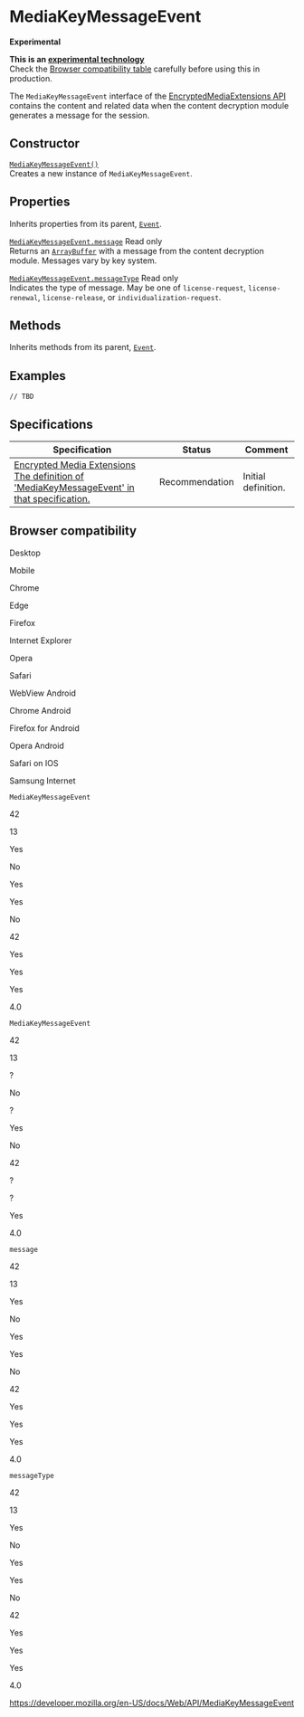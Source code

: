# MediaKeyMessageEvent

**Experimental**

**This is an [experimental technology](https://developer.mozilla.org/en-US/docs/MDN/Guidelines/Conventions_definitions#experimental)**  
Check the [Browser compatibility table](#browser_compatibility) carefully before using this in production.

The `MediaKeyMessageEvent` interface of the [EncryptedMediaExtensions API](encrypted_media_extensions_api) contains the content and related data when the content decryption module generates a message for the session.

## Constructor

[`MediaKeyMessageEvent()`](mediakeymessageevent/mediakeymessageevent)  
Creates a new instance of `MediaKeyMessageEvent`.

## Properties

Inherits properties from its parent, [`Event`](event).

[`MediaKeyMessageEvent.message`](mediakeymessageevent/message) <span class="badge inline readonly">Read only </span>  
Returns an [`ArrayBuffer`](https://developer.mozilla.org/en-US/docs/Web/JavaScript/Reference/Global_Objects/ArrayBuffer) with a message from the content decryption module. Messages vary by key system.

[`MediaKeyMessageEvent.messageType`](mediakeymessageevent/messagetype) <span class="badge inline readonly">Read only </span>  
Indicates the type of message. May be one of `license-request`, `license-renewal`, `license-release`, or `individualization-request`.

## Methods

Inherits methods from its parent, [`Event`](event).

## Examples

    // TBD

## Specifications

<table><thead><tr class="header"><th>Specification</th><th>Status</th><th>Comment</th></tr></thead><tbody><tr class="odd"><td><a href="https://w3c.github.io/encrypted-media/#mediakeymessageevent">Encrypted Media Extensions<br />
<span class="small">The definition of 'MediaKeyMessageEvent' in that specification.</span></a></td><td><span class="spec-rec">Recommendation</span></td><td>Initial definition.</td></tr></tbody></table>

## Browser compatibility

Desktop

Mobile

Chrome

Edge

Firefox

Internet Explorer

Opera

Safari

WebView Android

Chrome Android

Firefox for Android

Opera Android

Safari on IOS

Samsung Internet

`MediaKeyMessageEvent`

42

13

Yes

No

Yes

Yes

No

42

Yes

Yes

Yes

4.0

`MediaKeyMessageEvent`

42

13

?

No

?

Yes

No

42

?

?

Yes

4.0

`message`

42

13

Yes

No

Yes

Yes

No

42

Yes

Yes

Yes

4.0

`messageType`

42

13

Yes

No

Yes

Yes

No

42

Yes

Yes

Yes

4.0

<a href="https://developer.mozilla.org/en-US/docs/Web/API/MediaKeyMessageEvent" class="_attribution-link">https://developer.mozilla.org/en-US/docs/Web/API/MediaKeyMessageEvent</a>
